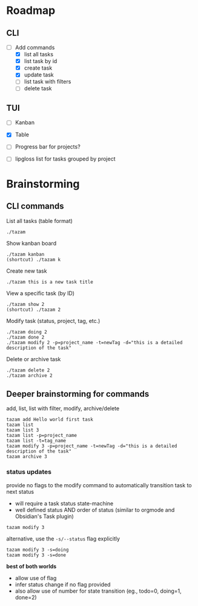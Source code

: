 # Roadmap

## CLI
- [ ] Add commands 
    - [x] list all tasks
    - [x] list task by id
    - [x] create task
    - [x] update task
    - [ ] list task with filters
    - [ ] delete task

## TUI
- [ ] Kanban
- [x] Table
- [ ] Progress bar for projects?
- [ ] lipgloss list for tasks grouped by project


# Brainstorming

## CLI commands

List all tasks (table format)

```
./tazam
```

Show kanban board

```
./tazam kanban
(shortcut) ./tazam k
```

Create new task
```
./tazam this is a new task title
```

View a specific task (by ID)

```
./tazam show 2
(shortcut) ./tazam 2
```


Modify task (status, project, tag, etc.)

```
./tazam doing 2
./tazam done 2
./tazam modify 2 -p=project_name -t=newTag -d="this is a detailed description of the task"
```

Delete or archive task

```
./tazam delete 2
./tazam archive 2
```

## Deeper brainstorming for commands

add, list, list with filter, modify, archive/delete

```
tazam add Hello world first task
tazam list
tazam list 3
tazam list -p=project_name
tazam list -t=tag_name
tazam modify 3 -p=project_name -t=newTag -d="this is a detailed description of the task"
tazam archive 3
```

### status updates

provide no flags to the modify command to automatically transition task to next status
- will require a task status state-machine
- well defined status AND order of status (similar to orgmode and Obsidian's Task plugin)
```
tazam modify 3 
```

alternative, use the `-s/--status` flag explicitly

```
tazam modify 3 -s=doing
tazam modify 3 -s=done
```

**best of both worlds**
- allow use of flag
- infer status change if no flag provided
- also allow use of number for state transition (eg., todo=0, doing=1, done=2)

